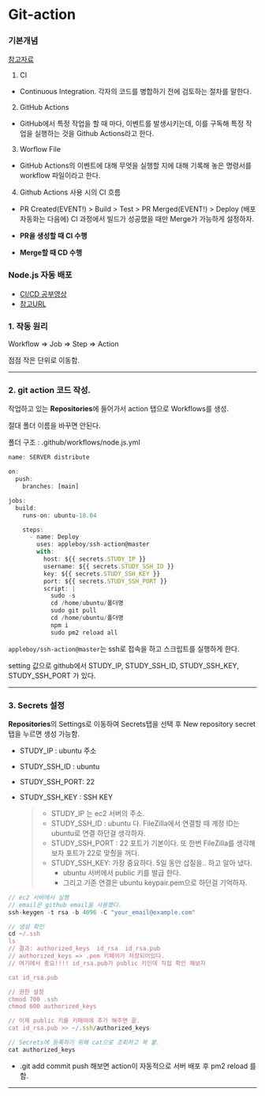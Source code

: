 # Git-action

### 기본개념
[참고자료](https://jsqna.com/ci-1-github-actions-nodejs/)
1. CI
- Continuous Integration. 각자의 코드를 병합하기 전에 검토하는 절차를 말한다.

2. GitHub Actions
- GitHub에서 특정 작업을 할 때 마다, 이벤트를 발생시키는데, 이를 구독해 특정 작업을 실행하는 것을 Github Actions라고 한다.

3. Worflow File
- GitHub Actions의 이벤트에 대해 무엇을 실행할 지에 대해 기록해 놓은 명령서를 workflow 파일이라고 한다.

4. Github Actions 사용 시의 CI 흐름
- PR Created(EVENT!) > Build > Test > PR Merged(EVENT!) > Deploy (배포 자동화는 다음에)
 CI 과정에서 빌드가 성공했을 때만 Merge가 가능하게 설정하자.

- **PR을 생성할 때 CI 수행**
- **Merge할 때 CD 수행**

### Node.js 자동 배포 
- [CI/CD 공부영상](https://www.youtube.com/watch?v=6-RtA6FlbgQ)
- [참고URL](https://github.com/JangJaeWon22)

### 1. 작동 원리

Workflow ⇒ Job ⇒ Step ⇒ Action

점점 작은 단위로 이동함.

---

### 2. git action 코드 작성.

작업하고 있는 **Repositories**에 들어가서 action 탭으로 Workflows를 생성.

절대 폴더 이름을 바꾸면 안된다.

폴더 구조 : .github/workflows/node.js.yml

```jsx
name: SERVER distribute

on:
  push:
    branches: [main]

jobs:
  build:
    runs-on: ubuntu-18.04

    steps:
      - name: Deploy
        uses: appleboy/ssh-action@master
        with:
          host: ${{ secrets.STUDY_IP }}
          username: ${{ secrets.STUDY_SSH_ID }}
          key: ${{ secrets.STUDY_SSH_KEY }}
          port: ${{ secrets.STUDY_SSH_PORT }}
          script: |
            sudo -s
            cd /home/ubuntu/폴더명
            sudo git pull
            cd /home/ubuntu/폴더명
            npm i
            sudo pm2 reload all
```

`appleboy/ssh-action@master`는 ssh로 접속을 하고 스크립트를 실행하게 한다.

setting 값으로 github에서 STUDY_IP, STUDY_SSH_ID, STUDY_SSH_KEY, STUDY_SSH_PORT 가 있다.

---

### 3. Secrets 설정

**Repositories**의 Settings로 이동하여 Secrets탭을 선택 후 New repository secret 탭을 누르면 생성 가능함.

- STUDY_IP : ubuntu 주소
- STUDY_SSH_ID : ubuntu
- STUDY_SSH_PORT: 22
- STUDY_SSH_KEY : SSH KEY

  > - STUDY_IP 는 ec2 서버의 주소.
  > - STUDY_SSH_ID : ubuntu 다. FileZilla에서 연결할 때 계정 ID는 ubuntu로 연결 하던걸 생각하자.
  > - STUDY_SSH_PORT : 22 포트가 기본이다. 또 한번 FileZilla를 생각해 보자 포트가 22로 맞췄을 꺼다.
  > - STUDY_SSH_KEY:
  >   가장 중요하다. 5일 동안 삽질을.. 하고 알아 냈다.
  >   - ubuntu 서버에서 public 키를 발급 한다.
  >   - 그리고 기존 연결은 ubuntu keypair.pem으로 하던걸 기억하자.

```jsx
// ec2 서버에서 실행
// email은 github email을 사용했다.
ssh-keygen -t rsa -b 4096 -C "your_email@example.com"

// 생성 확인
cd ~/.ssh
ls
// 결과: authorized_keys  id_rsa  id_rsa.pub
// authorized_keys => .pem 키페어가 저장되어있다.
// 여기에서 중요!!!! id_rsa.pub가 public 키인데 직접 확인 해보자

cat id_rsa.pub

// 권한 설정
chmod 700 .ssh
chmod 600 authorized_keys

// 이제 public 키를 키페어에 추가 해주면 끝.
cat id_rsa.pub >> ~/.ssh/authorized_keys

// Secrets에 등록하기 위해 cat으로 조회하고 복 붙.
cat authorized_keys
```

- .git add commit push
  해보면 action이 자동적으로 서버 배포 후 pm2 reload 를 함.

---
